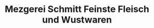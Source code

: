 ---
title: "Mezgerei Schmitt Feinste Fleisch und Wustwaren"
url: /neckarsulm/mezgerei-schmitt-feinste-fleisch-und-wustwaren/
shop: Metzgerei
---